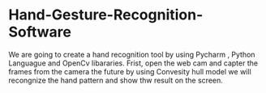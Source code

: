 # Hand-Gesture-Recognition-Software
We are going to create a hand recognition tool  by using Pycharm , Python Languague and OpenCv libararies.
Frist, open the web cam and capter the frames from the camera the future by using Convesity hull model we will recongnize the hand pattern and show thw result on the screen.
